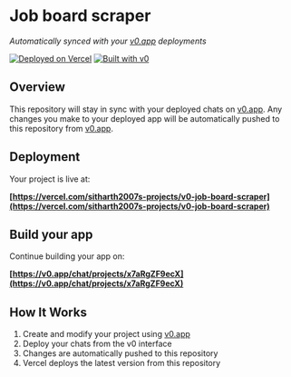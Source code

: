 # Job board scraper

*Automatically synced with your [v0.app](https://v0.app) deployments*

[![Deployed on Vercel](https://img.shields.io/badge/Deployed%20on-Vercel-black?style=for-the-badge&logo=vercel)](https://vercel.com/sitharth2007s-projects/v0-job-board-scraper)
[![Built with v0](https://img.shields.io/badge/Built%20with-v0.app-black?style=for-the-badge)](https://v0.app/chat/projects/x7aRgZF9ecX)

## Overview

This repository will stay in sync with your deployed chats on [v0.app](https://v0.app).
Any changes you make to your deployed app will be automatically pushed to this repository from [v0.app](https://v0.app).

## Deployment

Your project is live at:

**[https://vercel.com/sitharth2007s-projects/v0-job-board-scraper](https://vercel.com/sitharth2007s-projects/v0-job-board-scraper)**

## Build your app

Continue building your app on:

**[https://v0.app/chat/projects/x7aRgZF9ecX](https://v0.app/chat/projects/x7aRgZF9ecX)**

## How It Works

1. Create and modify your project using [v0.app](https://v0.app)
2. Deploy your chats from the v0 interface
3. Changes are automatically pushed to this repository
4. Vercel deploys the latest version from this repository